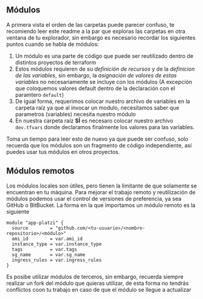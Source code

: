 ## Módulos

A primera vista el orden de las carpetas puede parecer confuso, te recomiendo leer este readme a la par que exploras las carpetas en otra ventana de tu explorador, sin embargo es necesario recordar los siguientes puntos cuando se habla de módulos:

1. Un módulo es una parte de código que puede ser reutilizado dentro de distintos proyectos de terraform
2. Estos módulos requieren de su _definición de recursos_ y de la _definicion de las variables_, sin embargo, la _asignación de valores de estas variables_ no necesariamente se incluye con los módulos (A excepción que coloquemos valores default dentro de la declaración con el paramtero `default`)
3. De igual forma, requerimos colocar nuestro archivo de variables en la carpeta raíz ya que al invocar un modulo, necesitamos saber que parametros (variables) necesita nuestro módulo
4. En nuestra carpeta raíz **SÍ** es necesaro colocar nuestro archivo `dev.tfvars` donde declaramos finalmente los valores para las variables.

Toma un tiempo para leer esto de nuevo ya que puede ser confuso, solo recuerda que los módulos son un fragmento de código independiente, así puedes usar tus módulos en otros proyectos.

## Módulos remotos

Los módulos locales son útiles, pero tienen la limitante de que solamente se encuentran en tu máquina. Para mejorar el trabajo remoto y reutilización de módulos podemos usar el control de versiones de preferencia, ya sea GitHub o BitBucket.
La forma en la que importamos un módulo remoto es la siguiente

```
module "app-platzi" {
  source        = "github.com/<tu-usuario>/<nombre-repositorio>/<módulo>"
  ami_id        = var.ami_id
  instance_type = var.instance_type
  tags          = var.tags
  sg_name       = var.sg_name
  ingress_rules = var.ingress_rules
}
```

Es posibe utilizar módulos de terceros, sin embargo, recuerda siempre realizar un fork del módulo que quieras utilizar, de esta forma no tendrás conflictos coon tu trabajo en caso de que el módulo se llegue a actualizar
